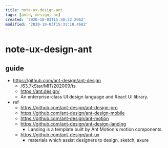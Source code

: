 ```yaml
---
title: note-ux-design-ant
tags: [antd, design, ux]
created: '2020-10-03T15:30:32.206Z'
modified: '2020-10-03T15:31:10.468Z'
---
```


# note-ux-design-ant

## guide

- https://github.com/ant-design/ant-design
  - /63.7kStar/MIT/202009/ts
  - https://ant.design/
  - An enterprise-class UI design language and React UI library.
- ref
  - https://github.com/ant-design/ant-design-pro
  - https://github.com/ant-design/ant-design-mobile
  - https://github.com/ant-design/ant-motion
  - https://github.com/ant-design/ant-design-landing
    - Landing is a template built by Ant Motion's motion components.
  - https://github.com/ant-design/ant-ux
    - materials which assist designers to design. sketch, axure
